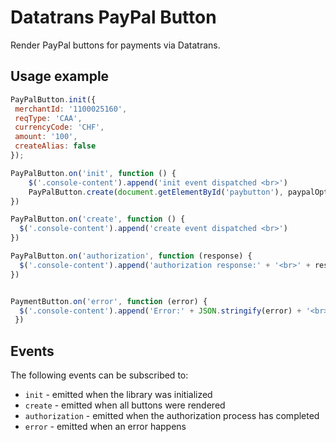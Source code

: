 # Datatrans PayPal Button

Render PayPal buttons for payments via Datatrans. 

## Usage example

```js
PayPalButton.init({
 merchantId: '1100025160',
 reqType: 'CAA',
 currencyCode: 'CHF',
 amount: '100',
 createAlias: false
});

PayPalButton.on('init', function () {
	$('.console-content').append('init event dispatched <br>')
	PayPalButton.create(document.getElementById('paybutton'), paypalOptions)
})

PayPalButton.on('create', function () {
  $('.console-content').append('create event dispatched <br>')
})

PayPalButton.on('authorization', function (response) {
  $('.console-content').append('authorization response:' + '<br>' + response + '<br>')
})


PaymentButton.on('error', function (error) {
  $('.console-content').append('Error:' + JSON.stringify(error) + '<br>')
 })

```

## Events

The following events can be subscribed to:

- `init` - emitted when the library was initialized
- `create` - emitted when all buttons were rendered
- `authorization` - emitted when the authorization process has completed
- `error` - emitted when an error happens
